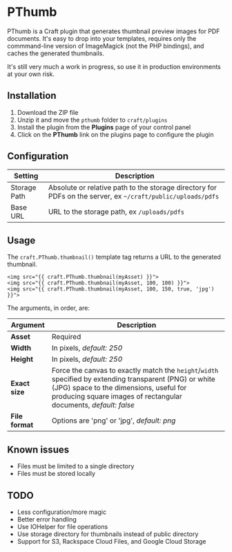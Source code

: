 # PThumb

PThumb is a Craft plugin that generates thumbnail preview images for PDF documents.
It's easy to drop into your templates, requires only the commmand-line version of
ImageMagick (not the PHP bindings), and caches the generated thumbnails.

It's still very much a work in progress, so use it in production environments at
your own risk.

## Installation

1. Download the ZIP file
2. Unzip it and move the `pthumb` folder to `craft/plugins`
3. Install the plugin from the __Plugins__ page of your control panel
4. Click on the __PThumb__ link on the plugins page to configure the plugin

## Configuration

Setting | Description
--------|--------
Storage Path | Absolute or relative path to the storage directory for PDFs on the server, ex `~/craft/public/uploads/pdfs` |
Base URL | URL to the storage path, ex `/uploads/pdfs` |

## Usage

The `craft.PThumb.thumbnail()` template tag returns a URL to the generated thumbnail.

```
<img src="{{ craft.PThumb.thumbnail(myAsset) }}">
<img src="{{ craft.PThumb.thumbnail(myAsset, 100, 100) }}">
<img src="{{ craft.PThumb.thumbnail(myAsset, 100, 150, true, 'jpg') }}">
```
The arguments, in order, are:

Argument | Description
-------- | --------
__Asset__ | Required
__Width__ | In pixels, *default: 250*
__Height__ | In pixels, *default: 250*
__Exact size__ | Force the canvas to exactly match the `height`/`width` specified by extending transparent (PNG) or white (JPG) space to the dimensions, useful for producing square images of rectangular documents, *default: false*
__File format__ | Options are 'png' or 'jpg', *default: png*


## Known issues

* Files must be limited to a single directory
* Files must be stored locally

## TODO

* Less configuration/more magic
* Better error handling
* Use IOHelper for file operations
* Use storage directory for thumbnails instead of public directory
* Support for S3, Rackspace Cloud Files, and Google Cloud Storage

